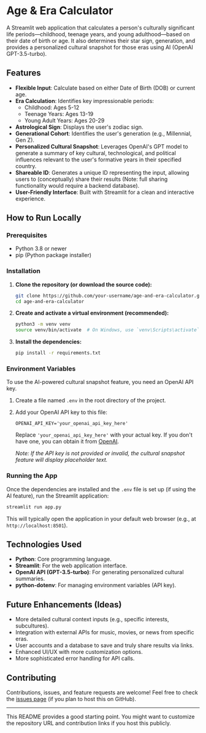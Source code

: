 # Age & Era Calculator

A Streamlit web application that calculates a person's culturally significant life periods—childhood, teenage years, and young adulthood—based on their date of birth or age. It also determines their star sign, generation, and provides a personalized cultural snapshot for those eras using AI (OpenAI GPT-3.5-turbo).

## Features

*   **Flexible Input**: Calculate based on either Date of Birth (DOB) or current age.
*   **Era Calculation**: Identifies key impressionable periods:
    *   Childhood: Ages 5-12
    *   Teenage Years: Ages 13-19
    *   Young Adult Years: Ages 20-29
*   **Astrological Sign**: Displays the user's zodiac sign.
*   **Generational Cohort**: Identifies the user's generation (e.g., Millennial, Gen Z).
*   **Personalized Cultural Snapshot**: Leverages OpenAI's GPT model to generate a summary of key cultural, technological, and political influences relevant to the user's formative years in their specified country.
*   **Shareable ID**: Generates a unique ID representing the input, allowing users to (conceptually) share their results (Note: full sharing functionality would require a backend database).
*   **User-Friendly Interface**: Built with Streamlit for a clean and interactive experience.

## How to Run Locally

### Prerequisites

*   Python 3.8 or newer
*   pip (Python package installer)

### Installation

1.  **Clone the repository (or download the source code):**
    ```bash
    git clone https://github.com/your-username/age-and-era-calculator.git # Replace with your actual repo URL if different
    cd age-and-era-calculator
    ```

2.  **Create and activate a virtual environment (recommended):**
    ```bash
    python3 -m venv venv
    source venv/bin/activate  # On Windows, use `venv\Scripts\activate`
    ```

3.  **Install the dependencies:**
    ```bash
    pip install -r requirements.txt
    ```

### Environment Variables

To use the AI-powered cultural snapshot feature, you need an OpenAI API key.

1.  Create a file named `.env` in the root directory of the project.
2.  Add your OpenAI API key to this file:
    ```
    OPENAI_API_KEY='your_openai_api_key_here'
    ```
    Replace `'your_openai_api_key_here'` with your actual key. If you don't have one, you can obtain it from [OpenAI](https://platform.openai.com/account/api-keys).

    *Note: If the API key is not provided or invalid, the cultural snapshot feature will display placeholder text.*

### Running the App

Once the dependencies are installed and the `.env` file is set up (if using the AI feature), run the Streamlit application:

```bash
streamlit run app.py
```

This will typically open the application in your default web browser (e.g., at `http://localhost:8501`).

## Technologies Used 

*   **Python**: Core programming language.
*   **Streamlit**: For the web application interface.
*   **OpenAI API (GPT-3.5-turbo)**: For generating personalized cultural summaries.
*   **python-dotenv**: For managing environment variables (API key).

## Future Enhancements (Ideas)

*   More detailed cultural context inputs (e.g., specific interests, subcultures).
*   Integration with external APIs for music, movies, or news from specific eras.
*   User accounts and a database to save and truly share results via links.
*   Enhanced UI/UX with more customization options.
*   More sophisticated error handling for API calls.

## Contributing

Contributions, issues, and feature requests are welcome! Feel free to check the [issues page](https://github.com/your-username/age-and-era-calculator/issues) (if you plan to host this on GitHub).

---

This README provides a good starting point. You might want to customize the repository URL and contribution links if you host this publicly.

